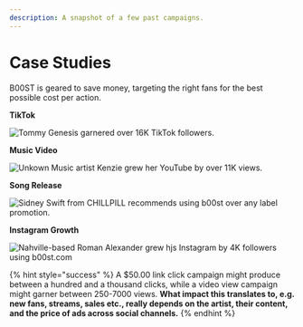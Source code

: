 ```yaml
---
description: A snapshot of a few past campaigns.
---
```


# Case Studies

B00ST is geared to save money, targeting the right fans for the best possible cost per action.&#x20;

**TikTok**

![Tommy Genesis garnered over 16K TikTok followers.](../.gitbook/assets/b00st.com\_Tommy\_Genesis\_TikTok\_mpdypw.png)

**Music Video**

![Unkown Music artist Kenzie grew her YouTube by over 11K views.  ](../.gitbook/assets/b00st.com\_kenzie\_youtube\_yh2toc.png)

**Song Release**

![Sidney Swift from CHILLPILL recommends using b00st over any label promotion.  ](../.gitbook/assets/b00st.com\_chillpill\_DSPs\_cydpdr.png)

**Instagram Growth**

![Nahville-based Roman Alexander grew hjs Instagram by 4K followers using b00st.com](../.gitbook/assets/b00st.com\_Roman\_Alexander\_Instagram\_1\_d2ldjo.png)

{% hint style="success" %}
A $50.00 link click campaign might produce between a hundred and a thousand clicks, while a video view campaign might garner between 250-7000 views. **What impact this translates to, e.g. new fans, streams, sales etc., really depends on the artist, their content, and the price of ads across social channels.**
{% endhint %}
